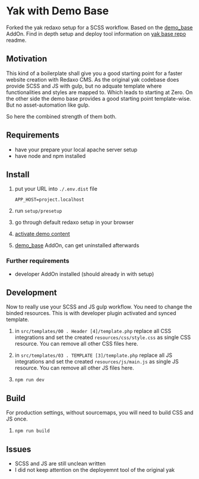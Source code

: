 # Yak with Demo Base

Forked the yak redaxo setup for a SCSS workflow. Based on the [demo_base](https://github.com/FriendsOfREDAXO/demo_base) AddOn.
Find in depth setup and deploy tool information on [yak base repo](https://github.com/yakamara/yak) readme.

## Motivation

This kind of a boilerplate shall give you a good starting point for a faster website creation with Redaxo CMS. As the original yak codebase does provide SCSS and JS with gulp, but no adquate template where functionalities and styles are mapped to. Which leads to starting at Zero. On the other side the demo base provides a good starting point template-wise. But no asset-automation like gulp.

So here the combined strength of them both.

## Requirements

* have your prepare your local apache server setup
* have node and npm installed

## Install

1. put your URL into `./.env.dist` file
   
   ```APP_HOST=project.localhost```
   
1. run `setup/presetup`

1. go through default redaxo setup in your browser

1. [activate demo content](https://github.com/FriendsOfREDAXO/demo_base#installation)

1. [demo_base](https://github.com/FriendsOfREDAXO/demo_base) AddOn, can get uninstalled afterwards

### Further requirements

* developer AddOn installed (should already in with setup)

## Development

Now to really use your SCSS and JS gulp workflow. You need to change the binded resources. This is with developer plugin activated and synced template.

1. in `src/templates/00 . Header [4]/template.php` replace all CSS integrations and set the created `resources/css/style.css` as single CSS resource. You can remove all other CSS files here.

1.  in `src/templates/03 . TEMPLATE [3]/template.php` replace all JS integrations and set the created `resources/js/main.js` as single JS resource. You can remove all other JS files here.
 
1. `npm run dev`

## Build

For production settings, without sourcemaps, you will need to build CSS and JS once.

1. `npm run build`

## Issues

* SCSS and JS are still unclean written
* I did not keep attention on the deployemnt tool of the original yak
